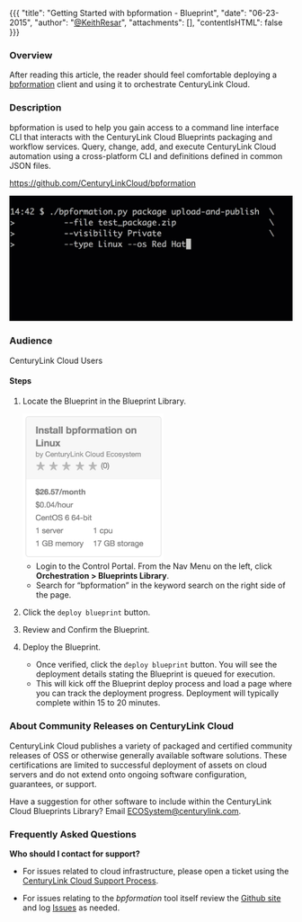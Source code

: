 {{{
  "title": "Getting Started with bpformation - Blueprint",
  "date": "06-23-2015",
  "author": "<a href='https://twitter.com/KeithResar'>@KeithResar</a>",
  "attachments": [],
  "contentIsHTML": false
}}}



### Overview

After reading this article, the reader should feel comfortable deploying a [bpformation](https://github.com/CenturyLinkCloud/bpformation) client and using it to orchestrate CenturyLink Cloud.

### Description
bpformation is used to help you gain access to a command line interface CLI that interacts with the CenturyLink Cloud Blueprints packaging and workflow services. Query, change, add, and execute CenturyLink Cloud automation using a cross-platform CLI and definitions defined in common JSON files.

https://github.com/CenturyLinkCloud/bpformation

<img src="../../images/bpformation/bpformation-animation.gif" style="border:0">


### Audience

CenturyLink Cloud Users

#### Steps
1. Locate the Blueprint in the Blueprint Library.

   <img src="../../images/bpformation/blueprint_tiles.png" style="border:0;max-width:250px">

   * Login to the Control Portal. From the Nav Menu on the left, click **Orchestration > Blueprints Library**.
   * Search for “bpformation” in the keyword search on the right side of the page.

2. Click the `deploy blueprint` button.

3. Review and Confirm the Blueprint.

4. Deploy the Blueprint.
   * Once verified, click the `deploy blueprint` button. You will see the deployment details stating the Blueprint is queued for execution.
   * This will kick off the Blueprint deploy process and load a page where you can track the deployment progress. Deployment will typically complete within 15 to 20 minutes.

### About Community Releases on CenturyLink Cloud
CenturyLink Cloud publishes a variety of packaged and certified community releases of OSS or otherwise generally available software solutions. These certifications are limited to successful deployment of assets on cloud servers and do not extend onto ongoing software configuration, guarantees, or support.

Have a suggestion for other software to include within the CenturyLink Cloud Blueprints Library? Email ECOSystem@centurylink.com.

### Frequently Asked Questions
**Who should I contact for support?**
* For issues related to cloud infrastructure, please open a ticket using the
  [CenturyLink Cloud Support Process](../../Support/how-do-i-report-a-support-issue.md).

* For issues relating to the *bpformation* tool itself review the [Github site](https://github.com/CenturyLinkCloud/bpformation) and log
  [Issues](https://github.com/CenturyLinkCloud/bpformation/issues) as needed.

